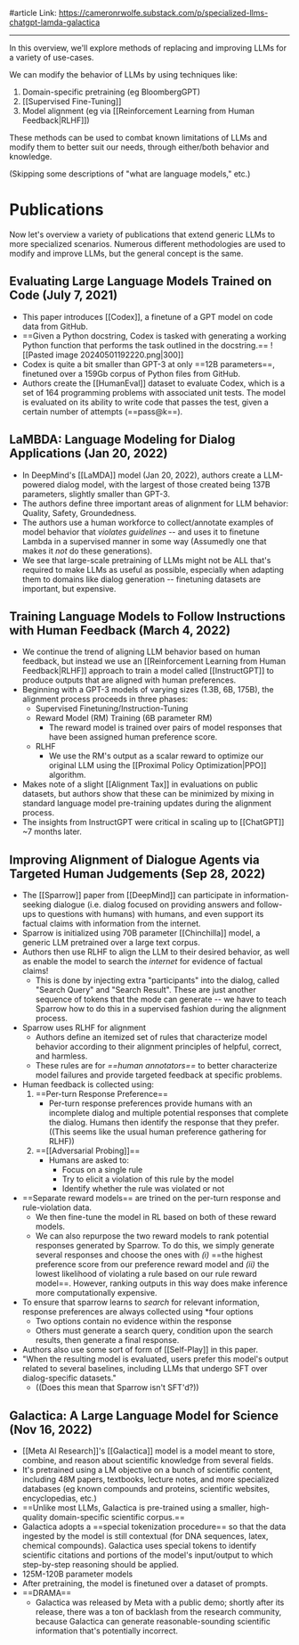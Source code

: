 #article 
Link: https://cameronrwolfe.substack.com/p/specialized-llms-chatgpt-lamda-galactica

-----

In this overview, we'll explore methods of replacing and improving LLMs for a variety of use-cases.

We can modify the behavior of LLMs by using techniques like:
1. Domain-specific pretraining (eg BloombergGPT)
2. [[Supervised Fine-Tuning]]
3. Model alignment (eg via [[Reinforcement Learning from Human Feedback|RLHF]])

These methods can be used to combat known limitations of LLMs and modify them to better suit our needs, through either/both behavior and knowledge.

(Skipping some descriptions of "what are language models," etc.)

# Publications
Now let's overview a variety of publications that extend generic LLMs to more specialized scenarios. Numerous different methodologies are used to modify and improve LLMs, but the general concept is the same.

## Evaluating Large Language Models Trained on Code (July 7, 2021)
- This paper introduces [[Codex]], a finetune of a GPT model on code data from GitHub.
- ==Given a Python docstring, Codex is tasked with generating a working Python function that performs the task outlined in the docstring.==
![[Pasted image 20240501192220.png|300]]
- Codex is quite a bit smaller than GPT-3 at only ==12B parameters==, finetuned over a 159Gb corpus of Python files from GitHub.
- Authors create the [[HumanEval]] dataset to evaluate Codex, which is a set of 164 programming problems with associated unit tests. The model is evaluated on its ability to write code that passes the test, given a certain number of attempts (==pass@k==).

## LaMBDA: Language Modeling for Dialog Applications (Jan 20, 2022)
- In DeepMind's [[LaMDA]] model (Jan 20, 2022), authors  create a LLM-powered dialog model, with the largest of those created being 137B parameters, slightly smaller than GPT-3.
- The authors define three important areas of alignment for LLM behavior: Quality, Safety, Groundedness.
- The authors use a human workforce to collect/annotate examples of model behavior that *violates guidelines* -- and uses it to finetune Lambda in a supervised manner in some way (Assumedly one that makes it *not* do these generations).
- We see that large-scale pretraining of LLMs might not be ALL that's required to make LLMs as useful as possible, especially when adapting them to domains like dialog generation -- finetuning datasets are important, but expensive.

## Training Language Models to Follow Instructions with Human Feedback (March 4, 2022)
- We continue the trend of aligning LLM behavior based on human feedback, but instead we use an [[Reinforcement Learning from Human Feedback|RLHF]] approach to train a model called [[InstructGPT]] to produce outputs that are aligned with human preferences.
- Beginning with a GPT-3 models of varying sizes (1.3B, 6B, 175B), the alignment process proceeds in three phases:
	- Supervised Finetuning/Instruction-Tuning
	- Reward Model (RM) Training (6B parameter RM)
		- The reward model is trained over pairs of model responses that have been assigned human preference score. 
	- RLHF
		- We use the RM's output as a scalar reward to optimize our original LLM using the [[Proximal Policy Optimization|PPO]] algorithm.
- Makes note of a slight [[Alignment Tax]] in evaluations on public datasets, but authors show that these can be minimized by mixing in standard language model pre-training updates during the alignment process.
- The insights from InstructGPT were critical in scaling up to [[ChatGPT]] ~7 months later.

## Improving Alignment of Dialogue Agents via Targeted Human Judgements (Sep 28, 2022)
- The [[Sparrow]] paper from [[DeepMind]] can participate in information-seeking dialogue (i.e. dialog focused on providing answers and follow-ups to questions with humans) with humans, and even support its factual claims with information from the internet.
- Sparrow is initialized using 70B parameter [[Chinchilla]] model, a generic LLM pretrained over a large text corpus.
- Authors then use RLHF to align the LLM to their desired behavior, as well as enable the model to search the *internet* for evidence of factual claims!
	- This is done by injecting extra "participants" into the dialog, called "Search Query" and "Search Result". These are just another sequence of tokens that the mode can generate -- we have to teach Sparrow how to do this in a supervised fashion during the alignment process.
- Sparrow uses RLHF for alignment
	- Authors define an itemized set of rules that characterize model behavior according to their alignment principles of helpful, correct, and harmless.
	- These rules are for *==human annotators==* to better characterize model failures and provide targeted feedback at specific problems.
- Human feedback is collected using:
	1. ==Per-turn Response Preference==
		- Per-turn response preferences provide humans with an incomplete dialog and multiple potential responses that complete the dialog. Humans then identify the response that they prefer. ((This seems like the usual human preference gathering for RLHF))
	2. ==[[Adversarial Probing]]==
		- Humans are asked to:
			- Focus on a single rule
			- Try to elicit a violation of this rule by the model
			- Identify whether the rule was violated or not
- ==Separate reward models== are trined on the per-turn response and rule-violation data.
	- We then fine-tune the model in RL based on both of these reward models.
	- We can also repurpose the two reward models to rank potential responses generated by Sparrow. To do this, we simply generate several responses and choose the ones with _(i)_ ==the highest preference score from our preference reward model and _(ii)_ the lowest likelihood of violating a rule based on our rule reward model==. However, ranking outputs in this way does make inference more computationally expensive.
- To ensure that sparrow learns to *search* for relevant information, response preferences are always collected using *four options
	- Two options contain no evidence within the response
	- Others must generate a search query, condition upon the search results, then generate a final response.
- Authors also use some sort of form of [[Self-Play]] in this paper.
- "When the resulting model is evaluated, users prefer this model's output related to several baselines, including LLMs that undergo SFT over dialog-specific datasets."
	- ((Does this mean that Sparrow isn't SFT'd?))

## Galactica: A Large Language Model for Science  (Nov 16, 2022)
- [[Meta AI Research]]'s [[Galactica]] model is a model meant to store, combine, and reason about scientific knowledge from several fields. 
- It's pretrained using a LM objective on a bunch of scientific content, including 48M papers, textbooks, lecture notes, and more specialized databases (eg known compounds and proteins, scientific websites, encyclopedias, etc.)
- ==Unlike most LLMs, Galactica is pre-trained using a smaller, high-quality domain-specific scientific corpus.==
- Galactica adopts a ==special tokenization procedure== so that the data ingested by the model is still contextual (for DNA sequences, latex, chemical compounds). Galactica uses special tokens to identify scientific citations and portions of the model's input/output to which step-by-step reasoning should be applied.
- 125M-120B parameter models
- After pretraining, the model is finetuned over a dataset of prompts. 
- ==DRAMA==
	- Galactica was released by Meta with a public demo; shortly after its release, there was a ton of backlash from the research community, because Galactica can generate reasonable-sounding scientific information that's potentially incorrect.













